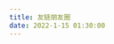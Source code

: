 ```yaml
---
title: 友链朋友圈
date: 2022-1-15 01:30:00
---
```

<div id="app"></div>
<script>
    let UserConfig = {
        private_api_url: 'https://api.friendcircle.prts.top/',
        page_turning_number: 10,
        error_img: 'https://assets.tnxg.whitenuo.cn/images/avatar/none.jpg',
        sort_rule: 'created'
    }
</script>
<script type="text/javascript" src="https://npm.elemecdn.com/imgscdn@1.1.33/fcircle/app.min.js"></script>
<script type="text/javascript" src="https://npm.elemecdn.com/imgscdn@1.1.33/fcircle/bundle.js"></script>